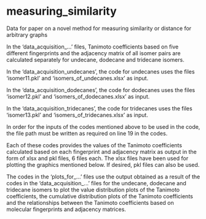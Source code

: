 # measuring_similarity
Data for paper on a novel method for measuring similarity or distance for arbitrary graphs

In the ‘data_acquisition_...’ files, Tanimoto coefficients based on five different fingerprints and the adjacency matrix of all isomer pairs are calculated separately for undecane, dodecane and tridecane isomers.

In the ‘data_acquisition_undecanes’, the code for undecanes uses the files ‘isomer11.pkl’ and ‘isomers_of_undecanes.xlsx’ as input.

In the ‘data_acquisition_dodecanes’, the code for dodecanes uses the files ‘isomer12.pkl’ and ‘isomers_of_dodecanes.xlsx’ as input.

In the ‘data_acquisition_tridecanes’, the code for tridecanes uses the files ‘isomer13.pkl’ and ‘isomers_of_tridecanes.xlsx’ as input.

In order for the inputs of the codes mentioned above to be used in the code, the file path must be written as required on line 19 in the codes.

Each of these codes provides the values of the Tanimoto coefficients calculated based on each fingerprint and adjacency matrix as output in the form of xlsx and pkl files, 6 files each. The xlsx files have been used for plotting the graphics mentioned below. If desired, pkl files can also be used.

The codes in the ‘plots_for_...’ files use the output obtained as a result of the codes in the ‘data_acquisition_...’ files for the undecane, dodecane and tridecane isomers to plot the value distribution plots of the Tanimoto coefficients, the cumulative distribution plots of the Tanimoto coefficients and the relationships between the Tanimoto coefficients based on molecular fingerprints and adjacency matrices.
